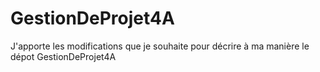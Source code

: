 # GestionDeProjet4A
J'apporte les modifications que je souhaite pour décrire à ma manière le dépot GestionDeProjet4A
